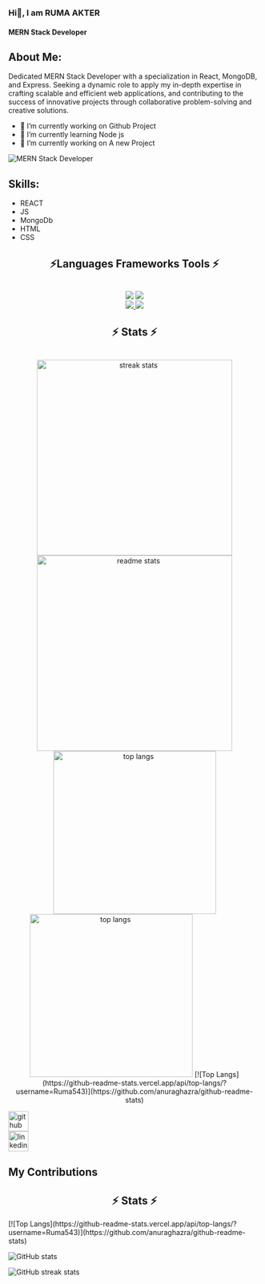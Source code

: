 ### Hi👋, I am RUMA AKTER
#### MERN Stack Developer


## About Me:
Dedicated MERN Stack Developer with a specialization in React, MongoDB, and Express. Seeking a dynamic role to apply my in-depth expertise in crafting scalable and efficient web applications, and contributing to the success of innovative projects through collaborative problem-solving and creative solutions.

- 🔭 I’m currently working on Github Project
- 🌱 I’m currently learning Node js
- 🔭 I’m currently working on A new Project


![MERN Stack Developer](https://i.ibb.co/G7nHT4G/Hi.png)

## Skills:
- REACT
- JS 
- MongoDb
- HTML
- CSS
<h2 align="center">⚡Languages Frameworks Tools ⚡</h2>
<br/>
<div align="center">
    <img src="https://skillicons.dev/icons?i=react,mui,html,css,vscode,github,tailwind,git" />
    <img src="https://skillicons.dev/icons?i=nodejs,javascript,express,firebase,mongodb," /><br>
</div>




<div align="center"> 
  <a href="mailto:ruma.afrin543@gmail.com">
    <img src="https://img.shields.io/badge/Gmail-333333?style=for-the-badge&logo=gmail&logoColor=red" />
  </a>
  <a href="https://linkedin.com/in/ruma-akter-b51057179" target="_blank">
    <img src="https://img.shields.io/badge/LinkedIn-0077B5?style=for-the-badge&logo=linkedin&logoColor=white" target="_blank" />
  </a>
 
</div>


<h2 align="center">⚡ Stats ⚡</h2>
<br>
<div align=center>
  <img width=390 src="https://github-readme-stats.vercel.app/api?username=Ruma543&show_icons=true" alt="streak stats"/>
  <img width=390 src="https://streak-stats.demolab.com/?user=Ruma543" alt="readme stats" />
  <br/>
      <img width=325 align="center" src="https://github-readme-stats-Ruma543.vercel.app/api/top-langs/?username=Ruma543&hide=HTML&langs_count=8&layout=compact&theme=react&border_radius=10&size_weight=0.5&count_weight=0.5&exclude_repo=github-readme-stats" alt="top langs" />

    
  <img width=325 align="https://github-readme-stats.vercel.app/api/top-langs/?username=Ruma543" alt="top langs" />
    [![Top Langs](https://github-readme-stats.vercel.app/api/top-langs/?username=Ruma543)](https://github.com/anuraghazra/github-readme-stats)
</div>

[<img src='https://cdn.jsdelivr.net/npm/simple-icons@3.0.1/icons/github.svg' alt='github' height='40'>](https://github.com/Ruma543)  
[<img src='https://cdn.jsdelivr.net/npm/simple-icons@3.0.1/icons/linkedin.svg' alt='linkedin' height='40'>](https://linkedin.com/in/ruma-akter-b51057179)  
 <h2> My Contributions </h2>
 <h2 align="center">⚡ Stats ⚡</h2>
[![Top Langs](https://github-readme-stats.vercel.app/api/top-langs/?username=Ruma543)](https://github.com/anuraghazra/github-readme-stats)

![GitHub stats](https://github-readme-stats.vercel.app/api?username=Ruma543&show_icons=true)  

![GitHub streak stats](https://streak-stats.demolab.com/?user=Ruma543)  

